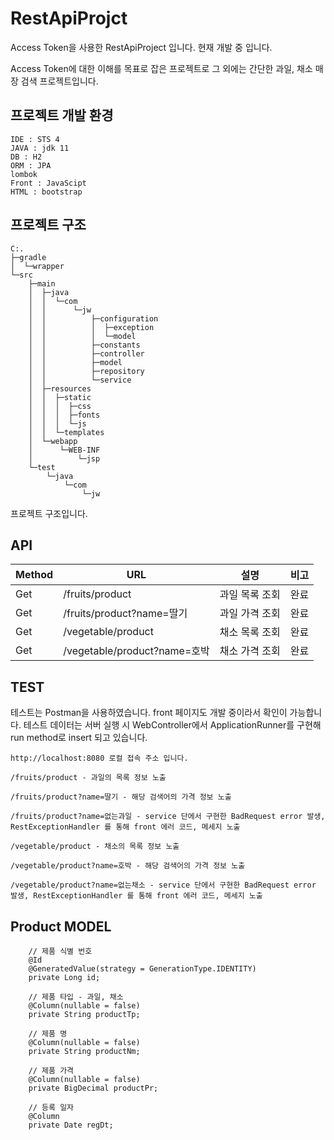 # RestApiProjct

Access Token을 사용한 RestApiProject 입니다.
현재 개발 중 입니다.

Access Token에 대한 이해를 목표로 잡은 프로젝트로 그 외에는 
간단한 과일, 채소 매장 검색 프로젝트입니다.

## 프로젝트 개발 환경
```
IDE : STS 4
JAVA : jdk 11
DB : H2
ORM : JPA
lombok
Front : JavaScipt
HTML : bootstrap
```

## 프로젝트 구조

```
C:.
├─gradle
│  └─wrapper
└─src
    ├─main
    │  ├─java
    │  │  └─com
    │  │      └─jw
    │  │          ├─configuration
    │  │          │  ├─exception
    │  │          │  └─model
    │  │          ├─constants
    │  │          ├─controller
    │  │          ├─model
    │  │          ├─repository
    │  │          └─service
    │  ├─resources
    │  │  ├─static
    │  │  │  ├─css
    │  │  │  ├─fonts
    │  │  │  └─js
    │  │  └─templates
    │  └─webapp
    │      └─WEB-INF
    │          └─jsp
    └─test
        └─java
            └─com
                └─jw
```
프로젝트 구조입니다.


## API
|Method|URL|설명|비고|
|--------------------|--------------------|-------------------|-------------------|
|Get|/fruits/product|과일 목록 조회|완료|
|Get|/fruits/product?name=딸기|과일 가격 조회|완료|
|Get|/vegetable/product|채소 목록 조회|완료|
|Get|/vegetable/product?name=호박|채소 가격 조회|완료|

## TEST

테스트는 Postman을 사용하였습니다.
front 페이지도 개발 중이라서 확인이 가능합니다.
테스트 데이터는 서버 실행 시 
WebController에서 ApplicationRunner를 구현해 run method로 insert 되고 있습니다. 

```
http://localhost:8080 로컬 접속 주소 입니다.

/fruits/product - 과일의 목록 정보 노출

/fruits/product?name=딸기 - 해당 검색어의 가격 정보 노출

/fruits/product?name=없는과일 - service 단에서 구현한 BadRequest error 발생, RestExceptionHandler 를 통해 front 에러 코드, 메세지 노출

/vegetable/product - 채소의 목록 정보 노출

/vegetable/product?name=호박 - 해당 검색어의 가격 정보 노출

/vegetable/product?name=없는채소 - service 단에서 구현한 BadRequest error 발생, RestExceptionHandler 를 통해 front 에러 코드, 메세지 노출
```


## Product MODEL
```
    // 제품 식별 번호
	@Id
	@GeneratedValue(strategy = GenerationType.IDENTITY)
	private Long id;
	
	// 제품 타입 - 과일, 채소
	@Column(nullable = false)
	private String productTp;
	
	// 제품 명
	@Column(nullable = false)
	private String productNm;
	
	// 제품 가격
	@Column(nullable = false)
	private BigDecimal productPr;
	
	// 등록 일자
	@Column
	private Date regDt;
  
```


